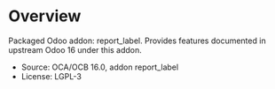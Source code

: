 # Overview

Packaged Odoo addon: report_label. Provides features documented in upstream Odoo 16 under this addon.

- Source: OCA/OCB 16.0, addon report_label
- License: LGPL-3
